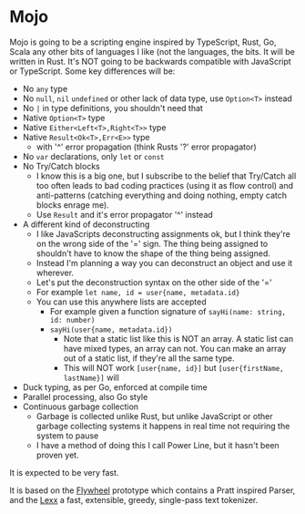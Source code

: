 # Mojo

Mojo is going to be a scripting engine inspired by TypeScript, Rust, Go, Scala
any other bits of languages I like (not the languages, the bits. It will be
written in Rust. It's NOT going to be backwards compatible with JavaScript or
TypeScript. Some key differences will be:

* No `any` type
* No `null`, `nil` `undefined` or other lack of data type, use `Option<T>` instead
* No `|` in type definitions, you shouldn't need that
* Native `Option<T>` type
* Native `Either<Left<T>,Right<T>>` type
* Native `Result<Ok<T>,Err<E>>` type
    * with '^' error propagation (think Rusts '?' error propagator)
* No `var` declarations, only `let` or `const`
* No Try/Catch blocks
    * I know this is a big one, but I subscribe to the belief that Try/Catch all too often leads to bad coding
      practices (using it as flow control) and anti-patterns (catching everything and doing nothing, empty catch blocks
      enrage me).
    * Use `Result` and it's error propagator '^' instead
* A different kind of deconstructing
    * I like JavaScripts deconstructing assignments ok, but I think they're on the wrong side of the '=' sign. The thing
      being assigned to shouldn't have to know the shape of the thing being assigned.
    * Instead I'm planning a way you can deconstruct an object and use it wherever.
    * Let's put the deconstruction syntax on the other side of the '='
    * For example `let name, id = user{name, metadata.id}`
    * You can use this anywhere lists are accepted
        * For example given a function signature of `sayHi(name: string, id: number)`
        * `sayHi(user{name, metadata.id})`
            * Note that a static list like this is NOT an array. A static list can have mixed types, an array can not.
              You can make an array out of a static list, if they're all the same type.
            * This will NOT work `[user{name, id}]` but `[user{firstName, lastName}]` will
* Duck typing, as per Go, enforced at compile time
* Parallel processing, also Go style
* Continuous garbage collection
  * Garbage is collected unlike Rust, but unlike JavaScript or other garbage collecting systems it happens in real time not requiring the system to pause
  * I have a method of doing this I call Power Line, but it hasn't been proven yet.

It is expected to be very fast.

It is based on the [Flywheel](https://github.com/JeffThomas/flywheel) prototype which
contains a Pratt inspired Parser, and the [Lexx](https://github.com/JeffThomas/lexx)
a fast, extensible, greedy, single-pass text tokenizer.
